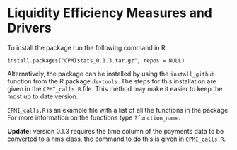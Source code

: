 # Liquidity Efficiency Measures and Drivers

To install the package run the following command in R.

```
install.packages("CPMIstats_0.1.3.tar.gz", repos = NULL)
```

Alternatively, the package can be installed by using the `install_github` function from the R package `devtools`. The steps for this installation are given in the `CPMI_calls.R` file. This method may make it easier to keep the most up to date version.

`CPMI_calls.R` is an example file with a list of all the functions in the package. For more information on the functions
type `?function_name`.


**Update:** version 0.1.3 requires the time column of the payments data to be converted to a hms class, the command to do this is given in `CPMI_calls.R`.
